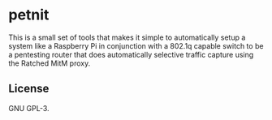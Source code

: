 # petnit
This is a small set of tools that makes it simple to automatically setup a
system like a Raspberry Pi in conjunction with a 802.1q capable switch to be a
pentesting router that does automatically selective traffic capture using the
Ratched MitM proxy.

## License
GNU GPL-3.
